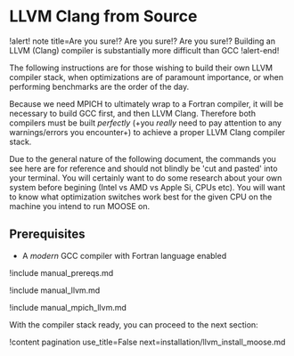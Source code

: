 # LLVM Clang from Source

!alert! note title=Are you sure!? Are you sure!? Are you sure!?
Building an LLVM (Clang) compiler is substantially more difficult than GCC
!alert-end!

The following instructions are for those wishing to build their own LLVM compiler stack, when
optimizations are of paramount importance, or when performing benchmarks are the order of the day.

Because we need MPICH to ultimately wrap to a Fortran compiler, it will be necessary to build GCC
first, and then LLVM Clang. Therefore both compilers must be built *perfectly* (+you *really* need
to pay attention to any warnings/errors you encounter+) to achieve a proper LLVM Clang compiler
stack.

Due to the general nature of the following document, the commands you see here are for reference and
should not blindly be 'cut and pasted' into your terminal. You will certainly want to do some
research about your own system before begining (Intel vs AMD vs Apple Si, CPUs etc). You will want
to know what optimization switches work best for the given CPU on the machine you intend to run
MOOSE on.

## Prerequisites

- A *modern* GCC compiler with Fortran language enabled

!include manual_prereqs.md

!include manual_llvm.md

!include manual_mpich_llvm.md

With the compiler stack ready, you can proceed to the next section:

!content pagination use_title=False
                    next=installation/llvm_install_moose.md
